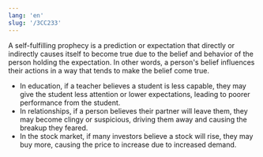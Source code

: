 ```yaml
---
lang: 'en'
slug: '/3CC233'
---
```


A self-fulfilling prophecy is a prediction or expectation that directly or indirectly causes itself to become true due to the belief and behavior of the person holding the expectation. In other words, a person's belief influences their actions in a way that tends to make the belief come true.

- In education, if a teacher believes a student is less capable, they may give the student less attention or lower expectations, leading to poorer performance from the student.
- In relationships, if a person believes their partner will leave them, they may become clingy or suspicious, driving them away and causing the breakup they feared.
- In the stock market, if many investors believe a stock will rise, they may buy more, causing the price to increase due to increased demand.
